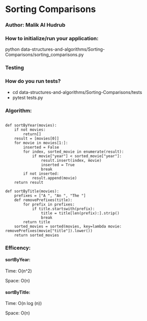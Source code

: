 # Sorting Comparisons
### Author: Malik Al Hudrub
### How to initialize/run your application:
python data-structures-and-algorithms/Sorting-Comparisons/sorting_comparisons.py

### Testing 
### How do you run tests?
+ cd data-structures-and-algorithms/Sorting-Comparisons/tests 
+ pytest tests.py

### Algorithm:

``` 

def sortByYear(movies):
    if not movies:
        return[]
    result = [movies[0]]
    for movie in movies[1:]: 
        inserted = False 
        for index, sorted_movie in enumerate(result):
            if movie["year"] < sorted_movie["year"]:
                result.insert(index, movie)  
                inserted = True
                break
        if not inserted:
            result.append(movie) 
    return result

def sortByTitle(movies):
    prefixes = ["A ", "An ", "The "]
    def removePrefixes(title):
        for prefix in prefixes:
            if title.startswith(prefix):
                title = title[len(prefix):].strip()
                break
        return title
    sorted_movies = sorted(movies, key=lambda movie: removePrefixes(movie["title"]).lower())
    return sorted_movies

```

### Efficency:

#### sortByYear:

Time: O(n^2) 

Space: O(n)

#### sortByTitle:

Time: O(n log (n)) 

Space: O(n)
